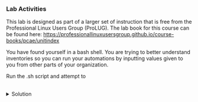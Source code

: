 ### Lab Activities

This lab is designed as part of a larger set of instruction that is free from the Professional Linux Users Group (ProLUG). The lab book for this course can be found here: https://professionallinuxusersgroup.github.io/course-books/pcae/unitindex

You have found yourself in a bash shell. You are trying to better understand inventories so you can run your automations by inputting values given to you from other parts of your organization.

Run the .sh script and attempt to 

<br>
<details>
<summary>Solution</summary>

Your organization has an API to hit to pull the names of servers. To simulate this, we are using earthquakes from the USGS in an API that should always be available. 

Execute the api call and see if you can read the data.

```plain
/root/u3_script.sh
```{{exec}}

What are the data showing?

What does the script look like in bash?

```plain
cat /root/u3_script.sh
```{{exec}}

What tools or techniques were used to gather this data? Could you modify the api to call something else?

Could you pipe this output to call only the fields between the "-", specifically the second field?

Read the provided users.csv file. This represents some data sent over to you by a project manager or other non-technical resource in your organization. They used a format they got the data in, and now you're going to have to use it.

```plain
cat /root/users.csv
```{{exec}}

What do you notice about this data format? Can you parse this for just the first and third fields?

```plain
cat /root/users.csv | awk -F , '{print $1,$3}'
```{{exec}}

Does this look correct to you? How might you use this data? 

How might you strip the header off as you use the data?

If you need to regenerate the data use this script.

```plain
/root/u3_script_user_genearator.sh
```{{exec}}

Does it repopulate the data?

```plain
cat /root/users.csv
```{{exec}}

Can you modify this script and generate other data? (use this as reference: https://documenter.getpostman.com/view/19878710/2s93Jrwk3R)


</details>
